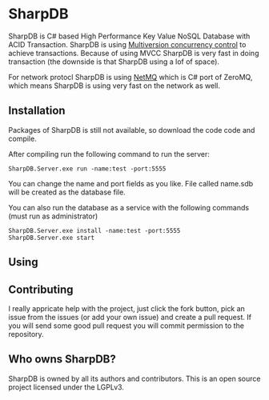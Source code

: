 SharpDB
=====

SharpDB is C# based High Performance Key Value NoSQL Database with ACID Transaction.
SharpDB is using [Multiversion concurrency control](http://en.wikipedia.org/wiki/Multiversion_concurrency_control) to achieve transactions.
Because of using MVCC SharpDB is very fast in doing transaction (the downside is that SharpDB using a lof of space).

For network protocl SharpDB is using [NetMQ](https://github.com/zeromq/netmq) which is C# port of ZeroMQ, which means SharpDB is using very fast on the network as well.

## Installation

Packages of SharpDB is still not available, so download the code code and compile.

After compiling run the following command to run the server:
 
	SharpDB.Server.exe run -name:test -port:5555

You can change the name and port fields as you like. File called name.sdb will be created as the database file.

You can also run the database as a service with the following commands (must run as administrator)
  
	SharpDB.Server.exe install -name:test -port:5555
	SharpDB.Server.exe start
  
## Using



## Contributing

I really appricate help with the project, just click the fork button, pick an issue from the issues (or add your own issue) and create a pull request.
If you will send some good pull request you will commit permission to the repository.

## Who owns SharpDB?

SharpDB is owned by all its authors and contributors. 
This is an open source project licensed under the LGPLv3.
